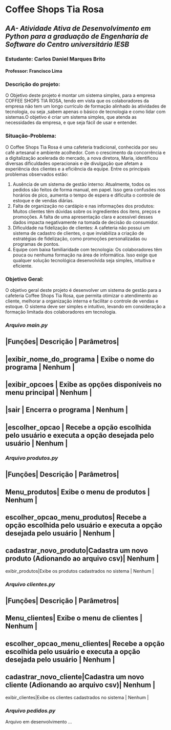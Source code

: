 # **Coffee Shops Tia Rosa**

## *AA- Atividade Ativa de Desenvolvimento em Python para a graduação de Engenharia de Software do Centro universitário IESB*
### Estudante: Carlos Daniel Marques Brito
#### Professor: Francisco Lima


### Descrição do projeto:
O Objetivo deste projeto é montar um sistema simples, para a empresa COFFEE SHOPS TIA ROSA, tendo em vista que os colaboradores  da empresa não tem um longo currículo de formação alinhado às atividades de tecnologia, ou seja ,sabem apenas o básico de tecnologia e como lidar com sistemas.O objetivo é criar um sistema simples, que atenda as necessidades da empresa, e que seja fácil de usar e entender.

### Situação-Problema:
O Coffee Shops Tia Rosa é uma cafeteria tradicional, conhecida por seu café artesanal e
ambiente acolhedor. Com o crescimento da concorrência e a digitalização acelerada do
mercado, a nova diretora, Maria, identificou diversas dificuldades operacionais e de divulgação
que afetam a experiência dos clientes e a eficiência da equipe. Entre os principais problemas
observados estão:
1. Ausência de um sistema de gestão interno:
Atualmente, todos os pedidos são feitos de forma manual, em papel. Isso gera
confusões nos horários de pico, aumenta o tempo de espera e dificulta o controle de
estoque e de vendas diárias.
2. Falta de organização no cardápio e nas informações dos produtos:
Muitos clientes têm dúvidas sobre os ingredientes dos itens, preços e promoções. A
falta de uma apresentação clara e acessível desses dados impacta negativamente na
tomada de decisão do consumidor.
3. Dificuldade na fidelização de clientes:
A cafeteria não possui um sistema de cadastro de clientes, o que inviabiliza a criação
de estratégias de fidelização, como promoções personalizadas ou programas de
pontos.
4. Equipe com baixa familiaridade com tecnologia:
Os colaboradores têm pouca ou nenhuma formação na área de informática. Isso exige
que qualquer solução tecnológica desenvolvida seja simples, intuitiva e eficiente.

### Objetivo Geral:
O objetivo geral deste projeto é desenvolver um sistema de gestão para a cafeteria Coffee Shops Tia Rosa, que permita otimizar o atendimento ao cliente, melhorar a organização interna e facilitar o controle de vendas e estoque. O sistema deve ser simples e intuitivo, levando em consideração a formação limitada dos colaboradores em tecnologia.

### *Arquivo main.py*

|Funções| Descrição | Parâmetros|
--------------------------------------------------------------------------
|exibir_nome_do_programa | Exibe o nome do programa | Nenhum |
---------------------------------------------------------------------------
|exibir_opcoes | Exibe as opções disponíveis no menu principal | Nenhum |
---------------------------------------------------------------------------
|sair | Encerra o programa | Nenhum |
---------------------------------------------------------------------------
|escolher_opcao | Recebe a opção escolhida pelo usuário e executa a opção desejada pelo usuário | Nenhum |
---------------------------------------------------------------------------

### *Arquivo produtos.py*

|Funções| Descrição | Parâmetros|
--------------------------------------------------------------------------
Menu_produtos| Exibe o menu de produtos | Nenhum |
---------------------------------------------------------------------------
escolher_opcao_menu_produtos| Recebe a opção escolhida pelo usuário e executa a opção desejada pelo usuário | Nenhum |
---------------------------------------------------------------------------
cadastrar_novo_produto|Cadastra um novo produto (Adionando ao arquivo csv)| Nenhum |
---------------------------------------------------------------------------
exibir_produtos|Exibe os produtos cadastrados no sistema | Nenhum |

### *Arquivo clientes.py*

|Funções| Descrição | Parâmetros|
---------------------------------------------------------------------------
Menu_clientes| Exibe o menu de clientes | Nenhum |
---------------------------------------------------------------------------
escolher_opcao_menu_clientes| Recebe a opção escolhida pelo usuário e executa a opção desejada pelo usuário | Nenhum |
---------------------------------------------------------------------------
cadastrar_novo_cliente|Cadastra um novo cliente (Adionando ao arquivo csv)| Nenhum |
---------------------------------------------------------------------------
exibir_clientes|Exibe os clientes cadastrados no sistema | Nenhum |

### *Arquivo pedidos.py*

Arquivo em desenvolvimento ...

